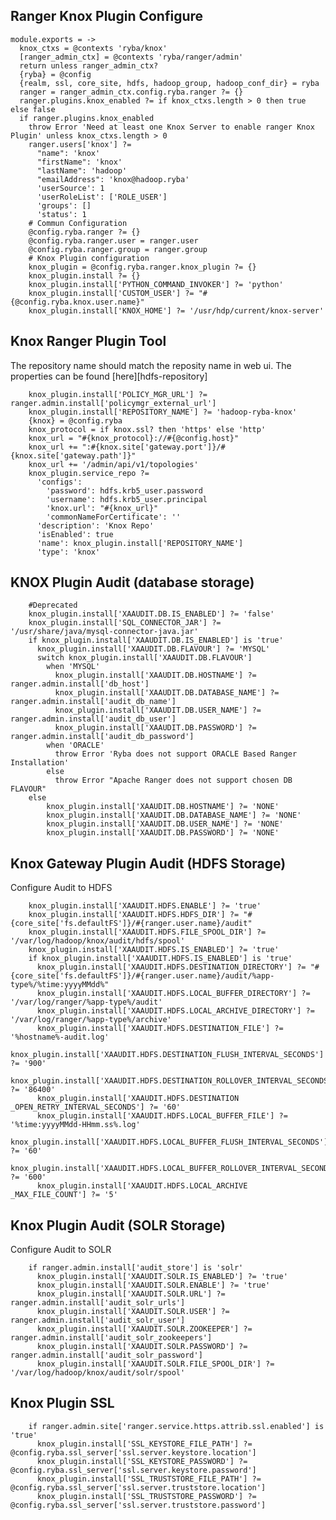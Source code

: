 
## Ranger Knox Plugin Configure

    module.exports = ->
      knox_ctxs = @contexts 'ryba/knox'
      [ranger_admin_ctx] = @contexts 'ryba/ranger/admin'
      return unless ranger_admin_ctx?
      {ryba} = @config
      {realm, ssl, core_site, hdfs, hadoop_group, hadoop_conf_dir} = ryba
      ranger = ranger_admin_ctx.config.ryba.ranger ?= {}
      ranger.plugins.knox_enabled ?= if knox_ctxs.length > 0 then true else false
      if ranger.plugins.knox_enabled
        throw Error 'Need at least one Knox Server to enable ranger Knox Plugin' unless knox_ctxs.length > 0
        ranger.users['knox'] ?=
          "name": 'knox'
          "firstName": 'knox'
          "lastName": 'hadoop'
          "emailAddress": 'knox@hadoop.ryba'
          'userSource': 1
          'userRoleList': ['ROLE_USER']
          'groups': []
          'status': 1
        # Commun Configuration
        @config.ryba.ranger ?= {}
        @config.ryba.ranger.user = ranger.user
        @config.ryba.ranger.group = ranger.group
        # Knox Plugin configuration
        knox_plugin = @config.ryba.ranger.knox_plugin ?= {}
        knox_plugin.install ?= {}
        knox_plugin.install['PYTHON_COMMAND_INVOKER'] ?= 'python'
        knox_plugin.install['CUSTOM_USER'] ?= "#{@config.ryba.knox.user.name}"
        knox_plugin.install['KNOX_HOME'] ?= '/usr/hdp/current/knox-server'

## Knox Ranger Plugin Tool
The repository name should match the reposity name in web ui.
The properties can be found [here][hdfs-repository]

        knox_plugin.install['POLICY_MGR_URL'] ?= ranger.admin.install['policymgr_external_url']
        knox_plugin.install['REPOSITORY_NAME'] ?= 'hadoop-ryba-knox'
        {knox} = @config.ryba
        knox_protocol = if knox.ssl? then 'https' else 'http'
        knox_url = "#{knox_protocol}://#{@config.host}"
        knox_url += ":#{knox.site['gateway.port']}/#{knox.site['gateway.path']}"
        knox_url += '/admin/api/v1/topologies'
        knox_plugin.service_repo ?=
          'configs':
            'password': hdfs.krb5_user.password
            'username': hdfs.krb5_user.principal
            'knox.url': "#{knox_url}"
            'commonNameForCertificate': ''
          'description': 'Knox Repo'
          'isEnabled': true
          'name': knox_plugin.install['REPOSITORY_NAME']
          'type': 'knox'

## KNOX Plugin Audit (database storage)

        #Deprecated
        knox_plugin.install['XAAUDIT.DB.IS_ENABLED'] ?= 'false'
        knox_plugin.install['SQL_CONNECTOR_JAR'] ?= '/usr/share/java/mysql-connector-java.jar'
        if knox_plugin.install['XAAUDIT.DB.IS_ENABLED'] is 'true'
          knox_plugin.install['XAAUDIT.DB.FLAVOUR'] ?= 'MYSQL'
          switch knox_plugin.install['XAAUDIT.DB.FLAVOUR']
            when 'MYSQL'
              knox_plugin.install['XAAUDIT.DB.HOSTNAME'] ?= ranger.admin.install['db_host']
              knox_plugin.install['XAAUDIT.DB.DATABASE_NAME'] ?= ranger.admin.install['audit_db_name']
              knox_plugin.install['XAAUDIT.DB.USER_NAME'] ?= ranger.admin.install['audit_db_user']
              knox_plugin.install['XAAUDIT.DB.PASSWORD'] ?= ranger.admin.install['audit_db_password']
            when 'ORACLE'
              throw Error 'Ryba does not support ORACLE Based Ranger Installation'
            else
              throw Error "Apache Ranger does not support chosen DB FLAVOUR"
        else
            knox_plugin.install['XAAUDIT.DB.HOSTNAME'] ?= 'NONE'
            knox_plugin.install['XAAUDIT.DB.DATABASE_NAME'] ?= 'NONE'
            knox_plugin.install['XAAUDIT.DB.USER_NAME'] ?= 'NONE'
            knox_plugin.install['XAAUDIT.DB.PASSWORD'] ?= 'NONE'

## Knox Gateway Plugin Audit (HDFS Storage)
Configure Audit to HDFS

        knox_plugin.install['XAAUDIT.HDFS.ENABLE'] ?= 'true'
        knox_plugin.install['XAAUDIT.HDFS.HDFS_DIR'] ?= "#{core_site['fs.defaultFS']}/#{ranger.user.name}/audit"
        knox_plugin.install['XAAUDIT.HDFS.FILE_SPOOL_DIR'] ?= '/var/log/hadoop/knox/audit/hdfs/spool'
        knox_plugin.install['XAAUDIT.HDFS.IS_ENABLED'] ?= 'true'
        if knox_plugin.install['XAAUDIT.HDFS.IS_ENABLED'] is 'true'
          knox_plugin.install['XAAUDIT.HDFS.DESTINATION_DIRECTORY'] ?= "#{core_site['fs.defaultFS']}/#{ranger.user.name}/audit/%app-type%/%time:yyyyMMdd%"
          knox_plugin.install['XAAUDIT.HDFS.LOCAL_BUFFER_DIRECTORY'] ?= '/var/log/ranger/%app-type%/audit'
          knox_plugin.install['XAAUDIT.HDFS.LOCAL_ARCHIVE_DIRECTORY'] ?= '/var/log/ranger/%app-type%/archive'
          knox_plugin.install['XAAUDIT.HDFS.DESTINATION_FILE'] ?= '%hostname%-audit.log'
          knox_plugin.install['XAAUDIT.HDFS.DESTINATION_FLUSH_INTERVAL_SECONDS'] ?= '900'
          knox_plugin.install['XAAUDIT.HDFS.DESTINATION_ROLLOVER_INTERVAL_SECONDS'] ?= '86400'
          knox_plugin.install['XAAUDIT.HDFS.DESTINATION _OPEN_RETRY_INTERVAL_SECONDS'] ?= '60'
          knox_plugin.install['XAAUDIT.HDFS.LOCAL_BUFFER_FILE'] ?= '%time:yyyyMMdd-HHmm.ss%.log'
          knox_plugin.install['XAAUDIT.HDFS.LOCAL_BUFFER_FLUSH_INTERVAL_SECONDS'] ?= '60'
          knox_plugin.install['XAAUDIT.HDFS.LOCAL_BUFFER_ROLLOVER_INTERVAL_SECONDS'] ?= '600'
          knox_plugin.install['XAAUDIT.HDFS.LOCAL_ARCHIVE _MAX_FILE_COUNT'] ?= '5'

## Knox Plugin Audit (SOLR Storage)
Configure Audit to SOLR

        if ranger.admin.install['audit_store'] is 'solr'
          knox_plugin.install['XAAUDIT.SOLR.IS_ENABLED'] ?= 'true'
          knox_plugin.install['XAAUDIT.SOLR.ENABLE'] ?= 'true'
          knox_plugin.install['XAAUDIT.SOLR.URL'] ?= ranger.admin.install['audit_solr_urls']
          knox_plugin.install['XAAUDIT.SOLR.USER'] ?= ranger.admin.install['audit_solr_user']
          knox_plugin.install['XAAUDIT.SOLR.ZOOKEEPER'] ?= ranger.admin.install['audit_solr_zookeepers']
          knox_plugin.install['XAAUDIT.SOLR.PASSWORD'] ?= ranger.admin.install['audit_solr_password']
          knox_plugin.install['XAAUDIT.SOLR.FILE_SPOOL_DIR'] ?= '/var/log/hadoop/knox/audit/solr/spool'


## Knox Plugin SSL

        if ranger.admin.site['ranger.service.https.attrib.ssl.enabled'] is 'true'
          knox_plugin.install['SSL_KEYSTORE_FILE_PATH'] ?= @config.ryba.ssl_server['ssl.server.keystore.location']
          knox_plugin.install['SSL_KEYSTORE_PASSWORD'] ?= @config.ryba.ssl_server['ssl.server.keystore.password']
          knox_plugin.install['SSL_TRUSTSTORE_FILE_PATH'] ?= @config.ryba.ssl_server['ssl.server.truststore.location']
          knox_plugin.install['SSL_TRUSTSTORE_PASSWORD'] ?= @config.ryba.ssl_server['ssl.server.truststore.password']
